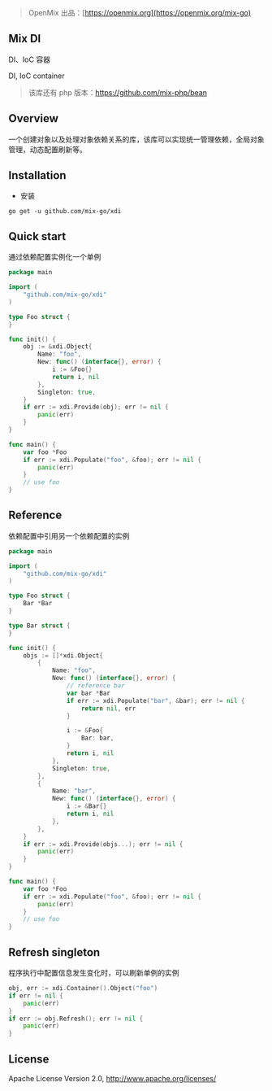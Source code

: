 > OpenMix 出品：[https://openmix.org](https://openmix.org/mix-go)

## Mix DI

DI、IoC 容器

DI, IoC container

> 该库还有 php 版本：https://github.com/mix-php/bean

## Overview

一个创建对象以及处理对象依赖关系的库，该库可以实现统一管理依赖，全局对象管理，动态配置刷新等。

## Installation

- 安装

```
go get -u github.com/mix-go/xdi
```

## Quick start

通过依赖配置实例化一个单例

```go
package main

import (
    "github.com/mix-go/xdi"
)

type Foo struct {
}

func init() {
    obj := &xdi.Object{
        Name: "foo",
        New: func() (interface{}, error) {
            i := &Foo{}
            return i, nil
        },
        Singleton: true,
    }
    if err := xdi.Provide(obj); err != nil {
        panic(err)
    }
}

func main() {
    var foo *Foo
    if err := xdi.Populate("foo", &foo); err != nil {
        panic(err)
    }
    // use foo
}
```

## Reference

依赖配置中引用另一个依赖配置的实例

```go
package main

import (
    "github.com/mix-go/xdi"
)

type Foo struct {
    Bar *Bar
}

type Bar struct {
}

func init() {
    objs := []*xdi.Object{
        {
            Name: "foo",
            New: func() (interface{}, error) {
                // reference bar
                var bar *Bar
                if err := xdi.Populate("bar", &bar); err != nil {
                    return nil, err
                }

                i := &Foo{
                    Bar: bar,
                }
                return i, nil
            },
            Singleton: true,
        },
        {
            Name: "bar",
            New: func() (interface{}, error) {
                i := &Bar{}
                return i, nil
            },
        },
    }
    if err := xdi.Provide(objs...); err != nil {
        panic(err)
    }
}

func main() {
    var foo *Foo
    if err := xdi.Populate("foo", &foo); err != nil {
        panic(err)
    }
    // use foo
}
```

## Refresh singleton

程序执行中配置信息发生变化时，可以刷新单例的实例

```go
obj, err := xdi.Container().Object("foo")
if err != nil {
    panic(err)
}
if err := obj.Refresh(); err != nil {
    panic(err)
}
```

## License

Apache License Version 2.0, http://www.apache.org/licenses/
